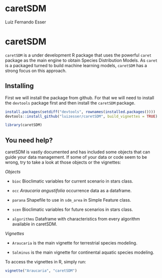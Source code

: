 # caretSDM
Luíz Fernando Esser

# caretSDM

`caretSDM` is a under development R package that uses the powerful
`caret` package as the main engine to obtain Species Distribution
Models. As `caret` is a packaged turned to build machine learning
models, `caretSDM` has a strong focus on this approach.

## Installing

First we will install the package from github. For that we will need to
install the `devtools` package first and then install the `caretSDM`
package.

``` r
install.packages(setdiff("devtools", rownames(installed.packages())))
devtools::install_github("luizesser/caretSDM", build_vignettes = TRUE)
```

``` r
library(caretSDM)
```

## You need help?

caretSDM is vastly documented and has included some objects that can
guide your data management. If some of your data or code seem to be
wrong, try to take a look at those objects or the vignettes:

*Objects*

- `bioc` Bioclimatic variables for current scenario in stars class.

- `occ` *Araucaria angustifolia* occurrence data as a dataframe.

- `parana` Shapefile to use in `sdm_area` in Simple Feature class.

- `scen` Bioclimatic variables for future scenarios in stars class.

- `algorithms` Dataframe with characteristics from every algorithm
  available in caretSDM.

*Vignettes*

- `Araucaria` is the main vignette for terrestrial species modeling.

<!-- -->

- `Salminus` is the main vignette for continental aquatic species
  modeling.

To access the vignettes in R, simply run:

``` r
vignette("Araucaria", "caretSDM")
```
